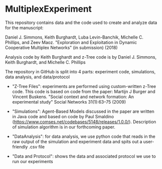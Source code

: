 # MultiplexExperiment
This repository contains data and the code used to create and analyze data for the manuscript: 

Daniel J. Simmons, Keith Burghardt, Luba Levin-Banchik, Michelle C. Phillips, and Zeev Maoz. "Exploration and Exploitation in Dynamic Cooperative Multiplex Networks" (in submission) (2018)

Analysis code by Keith Burghardt and z-Tree code is by Daniel J. Simmons, Keith Burghardt, and Michelle C. Phillips

The repository in GitHub is split into 4 parts: experiment code, simulations, data analysis, and data/protocol

- "Z-Tree Files": experiments are performed using custom-written z-Tree code. This code is based on code from the paper: Martijn J Burger and Vincent Buskens. "Social context and network formation: An experimental study" Social Networks 31(1):63–75 (2009)

- "Simulations": Agent-Based Models discussed in the paper are written in Java code and based on code by Paul Smaldino (https://www.comses.net/codebases/5148/releases/1.0.0/). Description of simulation algorithm is in our forthcoming paper.

- "DataAnalysis": for data analysis, we use python code that reads in the raw output of the simulation and experiment data and spits out a user-friendly .csv file

- "Data and Protocol": shows the data and associated protocol we use to run our experiments

